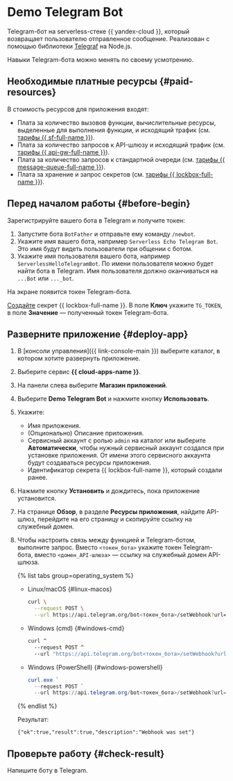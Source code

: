 # Demo Telegram Bot

Telegram-бот на serverless-стеке {{ yandex-cloud }}, который возвращает пользователю отправленное сообщение. Реализован с помощью библиотеки [Telegraf](https://telegraf.js.org/) на Node.js.

Навыки Telegram-бота можно менять по своему усмотрению.

## Необходимые платные ресурсы {#paid-resources}

В стоимость ресурсов для приложения входят:

* Плата за количество вызовов функции, вычислительные ресурсы, выделенные для выполнения функции, и исходящий трафик (см. [тарифы {{ sf-full-name }}](../functions/pricing.md)).
* Плата за количество запросов к API-шлюзу и исходящий трафик (см. [тарифы {{ api-gw-full-name }}](../api-gateway/pricing.md)).
* Плата за количество запросов к стандартной очереди (см. [тарифы {{ message-queue-full-name }}](../message-queue/pricing.md)).
* Плата за хранение и запрос секретов (см. [тарифы {{ lockbox-full-name }}](../lockbox/pricing.md)).

## Перед началом работы {#before-begin}

Зарегистрируйте вашего бота в Telegram и получите токен:

1. Запустите бота `BotFather` и отправьте ему команду `/newbot`.
1. Укажите имя вашего бота, например `Serverless Echo Telegram Bot`. Это имя будут видеть пользователи при общении с ботом.
1. Укажите имя пользователя вашего бота, например `ServerlessHelloTelegramBot`. По имени пользователя можно будет найти бота в Telegram. Имя пользователя должно оканчиваться на `...Bot` или `..._bot`.

На экране появится токен Telegram-бота.

[Создайте](../lockbox/operations/secret-create.md) секрет {{ lockbox-full-name }}. В поле **Ключ** укажите `TG_TOKEN`, в поле **Значение** — полученный токен Telegram-бота.

## Разверните приложение {#deploy-app}

1. В [консоли управления]({{ link-console-main }}) выберите каталог, в котором хотите развернуть приложение.
1. Выберите сервис **{{ cloud-apps-name }}**.
1. На панели слева выберите **Магазин приложений**.
1. Выберите **Demo Telegram Bot** и нажмите кнопку **Использовать**.
1. Укажите:
    * Имя приложения.
    * (Опционально) Описание приложения.
    * Сервисный аккаунт с ролью `admin` на каталог или выберите **Автоматически**, чтобы нужный сервисный аккаунт создался при установке приложения. От имени этого сервисного аккаунта будут создаваться ресурсы приложения.
    * Идентификатор секрета {{ lockbox-full-name }}, который создали ранее.
1. Нажмите кнопку **Установить** и дождитесь, пока приложение установится.
1. На странице **Обзор**, в разделе **Ресурсы приложения**, найдите API-шлюз, перейдите на его страницу и скопируйте ссылку на служебный домен.
1. Чтобы настроить связь между функцией и Telegram-ботом, выполните запрос. Вместо `<токен_бота>` укажите токен Telegram-бота, вместо `<домен_API-шлюза>` — ссылку на служебный домен API-шлюза.

    {% list tabs group=operating_system %}

    - Linux/macOS {#linux-macos}

        ```bash
        curl \
          --request POST \
          --url https://api.telegram.org/bot<токен_бота>/setWebhook?url=https://<домен_API-шлюза>/echo
        ```

    - Windows (cmd) {#windows-cmd}

        ```bash
        curl ^
          --request POST ^
          --url "https://api.telegram.org/bot<токен_бота>/setWebhook?url=https://<домен_API-шлюза>/echo"
        ```

    - Windows (PowerShell) {#windows-powershell}

        ```powershell
        curl.exe `
          --request POST `
          --url https://api.telegram.org/bot<токен_бота>/setWebhook?url=https://<домен_API-шлюза>/echo
        ```

    {% endlist %}

    Результат:

    ```
    {"ok":true,"result":true,"description":"Webhook was set"}
    ```

## Проверьте работу {#check-result}

Напишите боту в Telegram.

